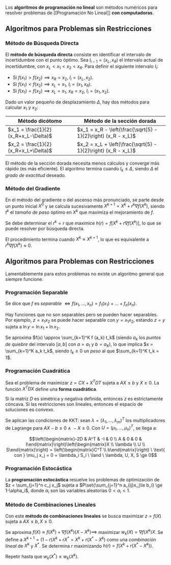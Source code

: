 Los **algoritmos de programación no lineal** son métodos numéricos para resolver problemas de [[Programación No Lineal]] **con computadoras**.

## Algoritmos para Problemas sin Restricciones

### Método de Búsqueda Directa

El **método de búsqueda directa** consiste en identificar el intervalo de incertidumbre con el punto óptimo. Sea $I_{i-1} = (x_L,x_R)$ el intervalo actual de incertidumbre, con $x_L \lt x_1 \lt x_2 \lt x_R$. Para definir el siguiente intervalo $I_i$:

- Si $f(x_1) \gt f(x_2) \implies x_R = x_2, \ I_i = (x_L, x_2)$.
- Si $f(x_1) \lt f(x_2) \implies x_L = x_1, \ I_i = (x_1, x_R)$.
- Si $f(x_1) = f(x_2) \implies x_L = x_1, \ x_R = x_2, \ I_i = (x_1, x_2)$.

Dado un valor pequeño de desplazamiento $\Delta$, hay dos métodos para calcular $x_1$ y $x_2$:

| Método dicótomo                      | Método de la sección dorada                                   |
| ------------------------------------ | ------------------------------------------------------------- |
| $x_1 = \frac{1}{2} (x_R+x_L-\Delta)$ | $x_1 = x_R - \left(\frac{\sqrt{5} - 1}{2}\right) (x_R - x_L)$ |
| $x_2 = \frac{1}{2} (x_R+x_L+\Delta)$ | $x_2 = x_L + \left(\frac{\sqrt{5} - 1}{2}\right) (x_R - x_L)$ |

El método de la sección dorada necesita menos cálculos y converge más rápido (es más eficiente). El algoritmo termina cuando $I_k \le \Delta$, siendo $\Delta$ el *grado de exactitud* deseado.

### Método del Gradiente

En el método del gradiente o del ascenso más pronunciado, se parte desde un punto inicial $X^0$ y se calcula sucesivamente $X^{k+1} = X^k + r^k \nabla f (X^k)$, siendo $t^k$ el *tamaño de paso* óptimo en $X^k$ que maximiza el mejoramiento de $f$.

Se debe determinar el $r^k = r$ que maximice $h(r) = f[X^k + r \nabla f (X^k)]$, lo que se puede resolver por búsqueda directa. 

El procedimiento termina cuando $X^k \approx X^{k+1}$, lo que es equivalente a $r^k \nabla f (X^k) \approx 0$.

## Algoritmos para Problemas con Restricciones

Lamentablemente para estos problemas no existe un algoritmo general que siempre funcione.

### Programación Separable

Se dice que $f$ es *separable* $\iff f(x_1, \dots, x_n) = f_1(x_1) + \dots + f_n(x_n)$.

Hay funciones que no son separables pero se pueden hacer separables. Por ejemplo, $z = x_1 x_2$ se puede hacer separable con $y = x_1 x_2$, estando $z=y$ sujeta a $\ln y = \ln x_1 + \ln x_2$.

Se aproxima $f(x) \approx \sum_{k=1}^K f (a_k) t_k$ (siendo $a_k$ los *puntos de quiebre* del intervalo $[a,b]$ con $a = a_1$ y $b=a_K$), lo que implica $x = \sum_{k=1}^K a_k t_k$, siendo $t_k \ge 0$ un *peso* al que $\sum_{k=1}^K t_k = 1$.

### Programación Cuadrática

Sea el problema de maximizar $z = CX + X^T D T$ sujeta a $AX \le b$ y $X \ge 0$. La función $X^TDX$ define una **forma cuadrática**.

Si la matriz $D$ es simétrica y negativa definida, entonces $z$ es estrictamente cóncava. Si las restricciones son lineales, entonces el espacio de soluciones es convexo. 

Se aplican las condiciones de KKT: sean $\lambda = (\lambda_1, \dots, \lambda_m)^T$ los multiplicadores de Lagrange para $AX - b \le 0 \ \land \ -X \le 0$. Con $U = (\mu_1, \dots, \mu_n)^T$, se llega a:

$$\left(\begin{matrix}-2D & A^T & -I & 0 \\ A & 0 & 0 & I\end{matrix}\right)\left(\begin{matrix}X \\ \lambda \\ U \\ S\end{matrix}\right) = \left(\begin{matrix}C^T \\ b\end{matrix}\right) \ \text{ con } \mu_j x_j = 0 = \lambda_i S_i \ \land \ \lambda, U, X, S \ge 0$$

### Programación Estocástica

La **programación estocástica** resuelve los problemas de optimización de $z = \sum_{j=1}^n c_j x_j$ sujeta a $P\set{\sum_{j=1}^n a_{ij}x_j\le b_i} \ge 1-\alpha_i$, donde $\alpha_i$ son las variables aleatorias $0 \lt \alpha_i \lt 1$.

### Método de Combinaciones Lineales

Con este **método de combinaciones lineales** se busca maximizar $z = f(X)$ sujeta a $AX \le b, X \ge 0$.

Se aproxima $f(X) \approx f(X^k)+\nabla f(X^k)(X-X^k) \implies$ maximizar $w_k(X)=\nabla f(X^k)X$. Se define a $X^{k+1}=(1-r)X^k+rX^*=X^k+r(X^*-X^k)$ como una *combinación lineal* de $X^k$ y $X^*$. Se determina $r$ maximizando $h(r) = f(X^k + r(X^* - X^k))$. 

Repetir hasta que $w_k(X^*)\le w_k(X^k)$.
